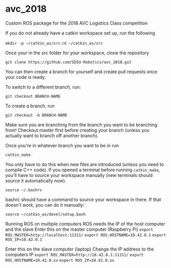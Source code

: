 # avc_2018
Custom ROS package for the 2018 AVC Logistics Class competition

If you do not already have a catkin workspace set up, run the following

`mkdir -p ~/catkin_ws/src`
`cd ~/catkin_ws/src`

Once your in the src folder for your workspace, clone the repository

`git clone https://github.com/SDSU-Robotics/avc_2018.git`

You can then create a branch for yourself and create pull requests once your code is ready.

To switch to a different branch, run:

`git checkout BRANCH-NAME`

To create a branch, run

`git checkout -b BRANCH-NAME`

Make sure you are branching from the branch you want to be branching from! Checkout master first before creating your branch (unless you actually want to branch off another branch).

Once you're in whatever branch you want to be in run

`catkin_make`

You only have to do this when new files are introduced (unless you need to compile C++ code). If you opened a terminal before running `catkin_make`, you'll have to source your workspace manually (new terminals should source it automatically now).

`source ~/.bashrc`

bashrc should have a command to source your workspace in there. If that doesn't work, you can do it manually:

`source ~/catkin_ws/devel/setup.bash`

Running ROS on multiple computers
ROS needs the IP of the host computer and the slave
Enter this on the master computer (Raspberry Pi)
`export ROS_MASTER=http://localhost:11311/`
`export ROS_HOSTNAME=10.42.0.1`
`export ROS_IP=10.42.0.1`

Enter this on the slave computer (laptop) 
Change the IP address to the computers IP
`export ROS_MASTER=http://10.42.0.1:11311/`
`export ROS_HOSTNAME=10.42.0.xx`
`export ROS_IP=10.42.0.xx`




